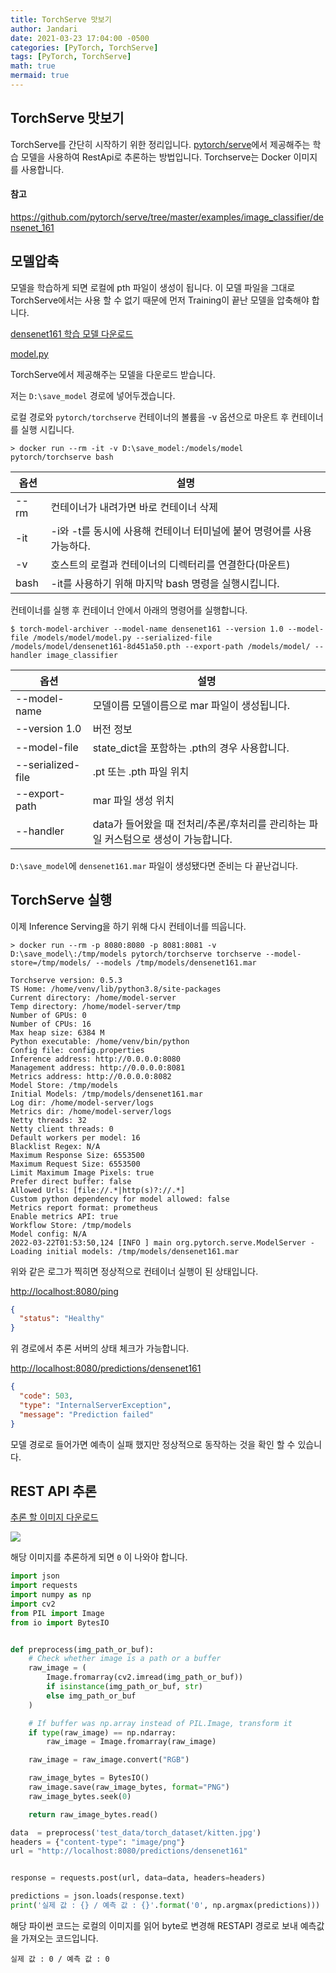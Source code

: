 ```yaml
---
title: TorchServe 맛보기
author: Jandari
date: 2021-03-23 17:04:00 -0500
categories: [PyTorch, TorchServe]
tags: [PyTorch, TorchServe]
math: true
mermaid: true
---
```

## TorchServe 맛보기

TorchServe를 간단히 시작하기 위한 정리입니다.
[pytorch/serve](https://github.com/pytorch/serve)에서 제공해주는 학습 모델을 사용하여 RestApi로 추론하는 방법입니다.
Torchserve는 Docker 이미지를 사용합니다.

#### 참고
https://github.com/pytorch/serve/tree/master/examples/image_classifier/densenet_161


## 모델압축

모델을 학습하게 되면 로컬에 pth 파일이 생성이 됩니다. 이 모델 파일을 그대로 TorchServe에서는 사용 할 수 없기 때문에 먼저 Training이 끝난 모델을 압축해야 합니다.

[densenet161 학습 모델 다운로드](https://download.pytorch.org/models/densenet161-8d451a50.pth)

[model.py](https://github.com/pytorch/serve/blob/master/examples/image_classifier/densenet_161/model.py)


TorchServe에서 제공해주는 모델을 다운로드 받습니다.

저는 `D:\save_model` 경로에 넣어두겠습니다.

로컬 경로와 `pytorch/torchserve` 컨테이너의 볼륨을 -v 옵션으로 마운트 후 컨테이너를 실행 시킵니다.

```
> docker run --rm -it -v D:\save_model:/models/model pytorch/torchserve bash
```

|옵션|설명|
|-|-|
|--rm | 컨테이너가 내려가면 바로 컨테이너 삭제|
|-it | -i와 -t를 동시에 사용해 컨테이너 터미널에 붙어 명령어를 사용가능하다.|
|-v | 호스트의 로컬과 컨테이너의 디렉터리를 연결한다(마운트)|
|bash | -it를 사용하기 위해 마지막 bash 명령을 실행시킵니다.|


컨테이너를 실행 후 컨테이너 안에서 아래의 명령어를 실행합니다.

```
$ torch-model-archiver --model-name densenet161 --version 1.0 --model-file /models/model/model.py --serialized-file /models/model/densenet161-8d451a50.pth --export-path /models/model/ --handler image_classifier
```

|옵션|설명|
|-|-|
|--model-name|모델이름 모델이름으로 mar 파일이 생성됩니다.|
|--version 1.0|버전 정보|
|--model-file|state_dict을 포함하는 .pth의 경우 사용합니다.|
|--serialized-file|.pt 또는 .pth 파일 위치|
|--export-path|mar 파일 생성 위치|
|--handler|data가 들어왔을 때 전처리/추론/후처리를 관리하는 파일 커스텀으로 생성이 가능합니다.|

`D:\save_model`에 `densenet161.mar` 파일이 생성됐다면 준비는 다 끝난겁니다.

## TorchServe 실행

이제 Inference Serving을 하기 위해 다시 컨테이너를 띄웁니다.

```
> docker run --rm -p 8080:8080 -p 8081:8081 -v D:\save_model\:/tmp/models pytorch/torchserve torchserve --model-store=/tmp/models/ --models /tmp/models/densenet161.mar
```

```
Torchserve version: 0.5.3
TS Home: /home/venv/lib/python3.8/site-packages
Current directory: /home/model-server
Temp directory: /home/model-server/tmp
Number of GPUs: 0
Number of CPUs: 16
Max heap size: 6384 M
Python executable: /home/venv/bin/python
Config file: config.properties
Inference address: http://0.0.0.0:8080
Management address: http://0.0.0.0:8081
Metrics address: http://0.0.0.0:8082
Model Store: /tmp/models
Initial Models: /tmp/models/densenet161.mar
Log dir: /home/model-server/logs
Metrics dir: /home/model-server/logs
Netty threads: 32
Netty client threads: 0
Default workers per model: 16
Blacklist Regex: N/A
Maximum Response Size: 6553500
Maximum Request Size: 6553500
Limit Maximum Image Pixels: true
Prefer direct buffer: false
Allowed Urls: [file://.*|http(s)?://.*]
Custom python dependency for model allowed: false
Metrics report format: prometheus
Enable metrics API: true
Workflow Store: /tmp/models
Model config: N/A
2022-03-22T01:53:50,124 [INFO ] main org.pytorch.serve.ModelServer - Loading initial models: /tmp/models/densenet161.mar
```

위와 같은 로그가 찍히면 정상적으로 컨테이너 실행이 된 상태입니다.

[http://localhost:8080/ping](http://localhost:8080/ping)

```json
{
  "status": "Healthy"
}
```

위 경로에서 추론 서버의 상태 체크가 가능합니다.

[http://localhost:8080/predictions/densenet161](http://localhost:8080/predictions/densenet161)

```json
{
  "code": 503,
  "type": "InternalServerException",
  "message": "Prediction failed"
}
```

모델 경로로 들어가면 예측이 실패 했지만 정상적으로 동작하는 것을 확인 할 수 있습니다.

## REST API 추론

[추론 할 이미지 다운로드](https://github.com/pytorch/serve/blob/master/examples/image_classifier/kitten.jpg)

![](https://images.velog.io/images/jandari91/post/c7adb1e9-c988-4591-81c1-a909d7677abb/image.png)

해당 이미지를 추론하게 되면 `0` 이 나와야 합니다.

```py
import json
import requests
import numpy as np
import cv2
from PIL import Image
from io import BytesIO


def preprocess(img_path_or_buf):
    # Check whether image is a path or a buffer
    raw_image = (
        Image.fromarray(cv2.imread(img_path_or_buf))
        if isinstance(img_path_or_buf, str)
        else img_path_or_buf
    )

    # If buffer was np.array instead of PIL.Image, transform it
    if type(raw_image) == np.ndarray:
        raw_image = Image.fromarray(raw_image)

    raw_image = raw_image.convert("RGB")

    raw_image_bytes = BytesIO()
    raw_image.save(raw_image_bytes, format="PNG")
    raw_image_bytes.seek(0)

    return raw_image_bytes.read()

data  = preprocess('test_data/torch_dataset/kitten.jpg')
headers = {"content-type": "image/png"}
url = "http://localhost:8080/predictions/densenet161"


response = requests.post(url, data=data, headers=headers)

predictions = json.loads(response.text)
print('실제 값 : {} / 예측 값 : {}'.format('0', np.argmax(predictions)))
```

해당 파이썬 코드는 로컬의 이미지를 읽어 byte로 변경해 RESTAPI 경로로 보내 예측값을 가져오는 코드입니다.

```
실제 값 : 0 / 예측 값 : 0
```